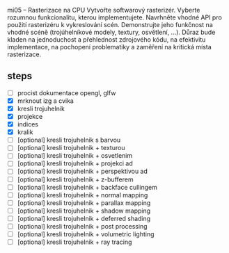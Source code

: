 mi05 – Rasterizace na CPU
Vytvořte softwarový rasterizér. Vyberte rozumnou funkcionalitu, kterou implementujete.
Navrhněte vhodné API pro použití rasterizéru k vykreslování scén.
Demonstrujte jeho funkčnost na vhodné scéně (trojúhelníkové modely, textury, osvětlení, ...).
Důraz bude kladen na jednoduchost a přehlednost zdrojového kódu, na efektivitu implementace, na pochopení problematiky a zaměření na kritická místa rasterizace.

## steps
- [ ] procist dokumentace opengl, glfw
- [x] mrknout izg a cvika
- [x] kresli trojuhelnik
- [x] projekce
- [x] indices
- [x] kralik
- [ ] [optional] kresli trojuhelnik s barvou
- [ ] [optional] kresli trojuhelnik + texturou
- [ ] [optional] kresli trojuhelnik + osvetlenim
- [ ] [optional] kresli trojuhelnik + projekci ad
- [ ] [optional] kresli trojuhelnik + perspektivou ad
- [ ] [optional] kresli trojuhelnik + z-bufferem
- [ ] [optional] kresli trojuhelnik + backface cullingem
- [ ] [optional] kresli trojuhelnik + normal mapping
- [ ] [optional] kresli trojuhelnik + parallax mapping
- [ ] [optional] kresli trojuhelnik + shadow mapping
- [ ] [optional] kresli trojuhelnik + deferred shading
- [ ] [optional] kresli trojuhelnik + post processing
- [ ] [optional] kresli trojuhelnik + volumetric lighting
- [ ] [optional] kresli trojuhelnik + ray tracing